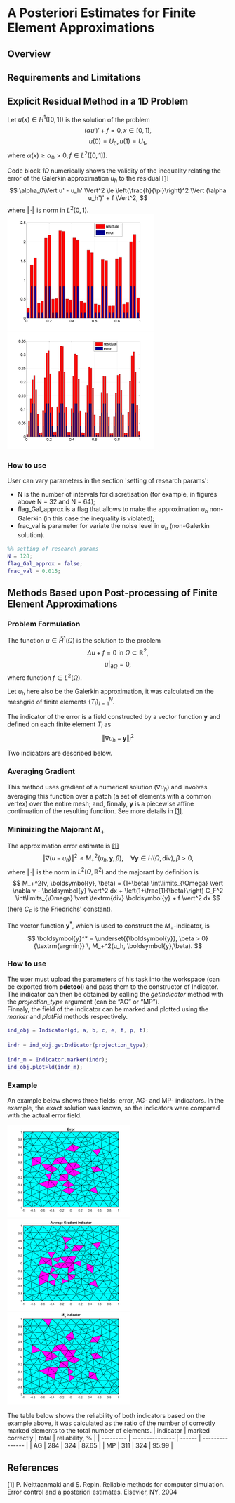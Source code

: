 # A Posteriori Estimates for Finite Element Approximations

## Overview

## Requirements and Limitations
<!-- TODO: write here about that the module works for model, exported from pdetool and about Friedrichs constant for rect -->

## Explicit Residual Method in a 1D Problem

Let $u(x) \in H^1\left([0, 1]\right)$ is the solution of the problem
$$ \left( \alpha u' \right)' + f = 0,\, x \in \left[0, 1\right], $$
$$ u(0) = U_0,\, u(1) = U_1, $$
where $\alpha(x) \ge \alpha_0 > 0,\, f \in L^2\left([0, 1]\right)$. <br>

Code block _1D_ numerically shows the validity of the inequality relating the error of the Galerkin approximation $u_h$ to the residual [[1]](#1)
$$	\alpha_0\Vert u' - u_h' \Vert^2 \le
	\left(\frac{h}{\pi}\right)^2 \Vert (\alpha u_h')' + f \Vert^2, $$
where $\Vert \cdot \Vert$ is norm in $L^2(0, 1)$. <br>
![u](images/e_r32.png)
![u](images/e_r64.png)
<!-- TODO: uncomment when the report will be published. -->
<!-- The sourse [[2]](#2) also has detals and a numerical example. -->

### How to use
User can vary parameters in the section 'setting of research params':
- N is the number of intervals for discretisation (for example, in figures above N = 32 and N = 64);
- flag_Gal_approx is a flag that allows to make the approximation $u_h$ non-Galerkin (in this case the inequality is violated);
- frac_val is parameter for variate the noise level in $u_h$ (non-Galerkin solution).
```matlab
%% setting of research params
N = 128;
flag_Gal_approx = false;
frac_val = 0.015;
```

## Methods Based upon Post-processing of Finite Element Approximations

### Problem Formulation
The function $u \in \mathring{H}^1(\Omega)$ is the solution to the problem
$$ \Delta u + f = 0 \textrm{ in } \Omega \subset \mathbb{R}^2, $$
$$u \vert_{\partial \Omega} = 0 ,$$
where function $f \in L^2(\Omega)$.

Let $u_h$ here also be the Galerkin approximation, it was calculated on the meshgrid of finite elements $\{ T_i \}_{i=1}^N$.

The indicator of the error is a field constructed by a vector function $\boldsymbol{y}$ and defined on each finite element $T_i$ as
$$ \Vert \nabla u_h - \boldsymbol{y} \Vert_i^2 $$

Two indicators are described below.

### Averaging Gradient
This method uses gradient of a numerical solution ($\nabla u_h$) and involves averaging this function over a patch (a set of elements with a common vertex) over the entire mesh; and, finnaly, $\boldsymbol{y}$ is a  piecewise affine continuation of the resulting function. See more details in [[1]](#1).
<!-- TODO: uncomment when the report will be published. -->
<!-- The sourse [[3]](#3) also has a numerical example. -->

### Minimizing the Majorant $M_+$
The approximation error estimate is [[1]](#1)
$$	\Vert \nabla (u - u_h) \Vert^2 \le M_+^2(u_h, \boldsymbol{y}, \beta), \quad \forall \boldsymbol{y} \in H(\Omega, \textrm{div}), \beta > 0, $$
where $\Vert \cdot \Vert$ is the norm in $L^2(\Omega, \mathbb{R}^2)$ and the majorant by definition is
$$	M_+^2(v, \boldsymbol{y}, \beta) = (1+\beta) \int\limits_{\Omega} \vert \nabla v - \boldsymbol{y} \vert^2 dx + \left(1+\frac{1}{\beta}\right) C_F^2 \int\limits_{\Omega} \vert \textrm{div} \boldsymbol{y} + f \vert^2 dx $$
(here $C_F$ is the Friedrichs' constant).

The vector function $\boldsymbol{y}^*$, which is used to construct the $M_+$-indicator, is
$$ \boldsymbol{y}^* = \underset{{\boldsymbol{y}}, \beta > 0}{\textrm{argmin}} \, M_+^2(u_h, \boldsymbol{y},\beta). $$

### How to use
The user must upload the parameters of his task into the workspace (can be exported from __pdetool__) and pass them to the constructor of Indicator. <br>
The indicator can then be obtained by calling the _getIndicator_ method with the _projection_type_ argument (can be “AG” or “MP”). <br>
Finnaly, the field of the indicator can be marked and plotted using the _marker_ and _plotFld_ methods respectively.

```matlab
ind_obj = Indicator(gd, a, b, c, e, f, p, t);

indr = ind_obj.getIndicator(projection_type);

indr_m = Indicator.marker(indr);
ind_obj.plotFld(indr_m);
```

### Example 
An example below shows three fields: error, AG- and MP- indicators. In the example, the exact solution was known, so the indicators were compared with the actual error field.

![u](images/ER_lg.png)
![u](images/AG_lg.png)
![u](images/MP_lg.png)


The table below shows the reliability of both indicators based on the example above, it was calculated as the ratio of the number of correctly marked elements to the total number of elements.
| indicator | marked correctly | total  | reliability, %  |
| --------- | --------------- | ------ | --------------- |
| AG        |             284 |    324 |           87.65 |
| MP        |             311 |    324 |           95.99 |

## References
<a id="1">[1]</a> 
P. Neittaanmaki and S. Repin. Reliable methods for computer simulation.
Error control and a posteriori estimates. Elsevier, NY, 2004
<!-- <a id="2">[2]</a> 
Explicit Residual Method in a 1D -->
<!-- <a id="3">[3]</a> 
Alexey Vasilyev. A posteriori Error Estimates for Numerical Solutions of PDEs. -->
